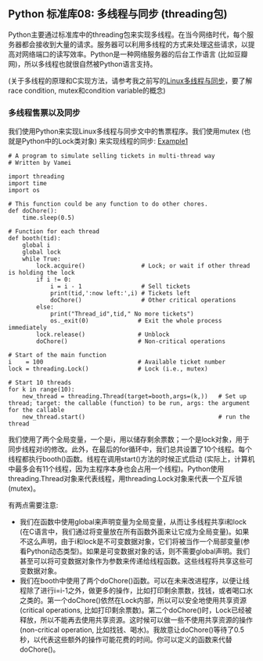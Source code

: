 ## Python 标准库08: 多线程与同步 (threading包)
Python主要通过标准库中的threading包来实现多线程。在当今网络时代，每个服务器都会接收到大量的请求。服务器可以利用多线程的方式来处理这些请求，以提高对网络端口的读写效率。Python是一种网络服务器的后台工作语言 (比如豆瓣网)，所以多线程也就很自然被Python语言支持。

(关于多线程的原理和C实现方法，请参考我之前写的[Linux多线程与同步](https://www.cnblogs.com/vamei/archive/2012/10/09/2715393.html)，要了解race condition, mutex和condition variable的概念)

### 多线程售票以及同步
我们使用Python来实现Linux多线程与同步文中的售票程序。我们使用mutex (也就是Python中的Lock类对象) 来实现线程的同步: [Example1](thread1.py)
```
# A program to simulate selling tickets in multi-thread way
# Written by Vamei

import threading
import time
import os

# This function could be any function to do other chores.
def doChore():
    time.sleep(0.5)

# Function for each thread
def booth(tid):
    global i
    global lock
    while True:
        lock.acquire()                # Lock; or wait if other thread is holding the lock
        if i != 0:
            i = i - 1                 # Sell tickets
            print(tid,':now left:',i) # Tickets left
            doChore()                 # Other critical operations
        else:
            print("Thread_id",tid," No more tickets")
            os._exit(0)              # Exit the whole process immediately
        lock.release()               # Unblock
        doChore()                    # Non-critical operations

# Start of the main function
i    = 100                           # Available ticket number 
lock = threading.Lock()              # Lock (i.e., mutex)

# Start 10 threads
for k in range(10):
    new_thread = threading.Thread(target=booth,args=(k,))   # Set up thread; target: the callable (function) to be run, args: the argument for the callable 
    new_thread.start()                                      # run the thread
```
我们使用了两个全局变量，一个是i，用以储存剩余票数；一个是lock对象，用于同步线程对i的修改。此外，在最后的for循环中，我们总共设置了10个线程。每个线程都执行booth()函数。线程在调用start()方法的时候正式启动 (实际上，计算机中最多会有11个线程，因为主程序本身也会占用一个线程)。Python使用threading.Thread对象来代表线程，用threading.Lock对象来代表一个互斥锁 (mutex)。

有两点需要注意:

* 我们在函数中使用global来声明变量为全局变量，从而让多线程共享i和lock (在C语言中，我们通过将变量放在所有函数外面来让它成为全局变量)。如果不这么声明，由于i和lock是不可变数据对象，它们将被当作一个局部变量(参看Python动态类型)。如果是可变数据对象的话，则不需要global声明。我们甚至可以将可变数据对象作为参数来传递给线程函数。这些线程将共享这些可变数据对象。
* 我们在booth中使用了两个doChore()函数。可以在未来改进程序，以便让线程除了进行i=i-1之外，做更多的操作，比如打印剩余票数，找钱，或者喝口水之类的。第一个doChore()依然在Lock内部，所以可以安全地使用共享资源 (critical operations, 比如打印剩余票数)。第二个doChore()时，Lock已经被释放，所以不能再去使用共享资源。这时候可以做一些不使用共享资源的操作 (non-critical operation, 比如找钱、喝水)。我故意让doChore()等待了0.5秒，以代表这些额外的操作可能花费的时间。你可以定义的函数来代替doChore()。